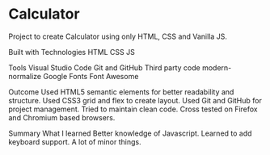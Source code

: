 # Calculator
Project to create Calculator using only HTML, CSS and Vanilla JS.

Built with
Technologies
HTML
CSS
JS


Tools
Visual Studio Code
Git and GitHub
Third party code
modern-normalize
Google Fonts
Font Awesome


Outcome
Used HTML5 semantic elements for better readability and structure.
Used CSS3 grid and flex to create layout.
Used Git and GitHub for project management.
Tried to maintain clean code.
Cross tested on Firefox and Chromium based browsers.


Summary
What I learned
Better knowledge of Javascript.
Learned to add keyboard support.
A lot of minor things.
